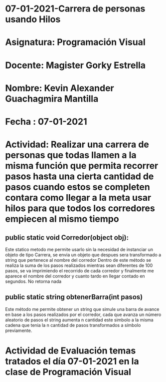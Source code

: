 # 07-01-2021-Carrera de personas usando Hilos

# Asignatura: Programación Visual

# Docente: Magister Gorky Estrella

# Nombre: Kevin Alexander Guachagmira Mantilla

# Fecha : 07-01-2021

# Actividad: Realizar una carrera de personas que todas llamen a la misma función que permita recorrer pasos hasta una cierta cantidad de pasos cuando estos se completen contara como llegar a la meta usar hilos para que todos los corredores empiecen al mismo tiempo

## public static void Corredor(object obj): 

Este statico metodo me permite usarlo sin la necesidad de instanciar un objeto de tipo Carrera, se envia un objeto que despues sera transformado a string que pertenece al nombre del corredor
Dentro de este método se realiza la suma de los pasos realizados mientras sean diferentes de 100 pasos, se va imprimiendo el recorrido de cada corredor y finalmente
me aparece el nombre del corredor y cuanto tardo en llegar contado en segundos.
No retorna nada

## public static string obtenerBarra(int pasos)

Este método me permite obtener un string que simule una barra de avance en base a los pasos realizados por el corredor,
cada que avanza un número aleatorio de pasos el string aumenta n cantidad este simbolo a la misma cadena que tenia la n cantidad de pasos transformados 
a símbolo previamente.

# Actividad de Evaluación temas tratados el día  07-01-2021 en la clase de Programación Visual
